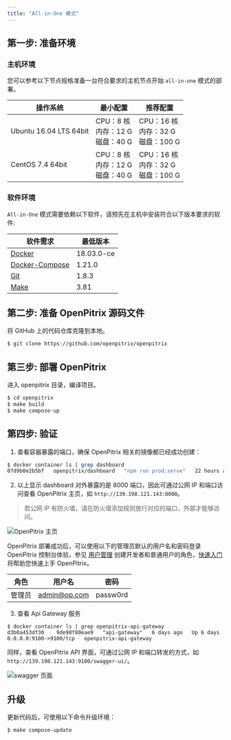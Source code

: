 ```yaml
---
title: "All-in-One 模式"
---
```


## 第一步: 准备环境

### 主机环境

您可以参考以下节点规格准备一台符合要求的主机节点开始 `all-in-one` 模式的部署。

| 操作系统 | 最小配置 | 推荐配置 |
| --- | --- | --- |
| Ubuntu 16.04 LTS 64bit | CPU：8 核 <br/> 内存：12 G <br/> 磁盘：40 G | CPU：16 核 <br/> 内存：32 G <br/> 磁盘：100 G |
| CentOS 7.4 64bit | CPU：8 核 <br/> 内存：12 G <br/> 磁盘：40 G | CPU：16 核 <br/> 内存：32 G <br/> 磁盘：100 G |

### 软件环境

`All-in-One` 模式需要依赖以下软件，请预先在主机中安装符合以下版本要求的软件:

| 软件需求 | 最低版本 |
| --- | --- |
| [Docker](https://docs.docker.com/install/) | 18.03.0-ce |
| [Docker-Compose](https://docs.docker.com/compose/install/) | 1.21.0 |
| [Git](https://git-scm.com/downloads) | 1.8.3 |
| [Make](https://www.gnu.org/software/make/) | 3.81 |

## 第二步: 准备 OpenPitrix 源码文件

将 GitHub 上的代码仓库克隆到本地。

```bash
$ git clone https://github.com/openpitrix/openpitrix
```

## 第三步: 部署 OpenPitrix

进入 openpitrix 目录，编译项目。

```bash
$ cd openpitrix
$ make build
$ make compose-up
```

## 第四步: 验证

1. 查看容器暴露的端口，确保 OpenPitrix 相关的镜像都已经成功创建：

```bash
$ docker container ls | grep dashboard
07d9b0e2b5bf   openpitrix/dashboard   "npm run prod:serve"   22 hours ago   Up 22 hours    0.0.0.0:8000->8000/tcp    openpitrix-dashboard
```

2. 以上显示 dashboard 对外暴露的是 8000 端口，因此可通过公网 IP 和端口访问查看 OpenPitrix 主页，如 `http://139.198.121.143:8000`。

> 若公网 IP 有防火墙，请在防火墙添加规则放行对应的端口，外部才能够访问。

![OpenPitrix 主页](/dashboard.png)

OpenPitrix 部署成功后，可以使用以下的管理员默认的用户名和密码登录 OpenPitrix 控制台体验，参见 [用户管理](../../user-guide/user-management) 创建开发者和普通用户的角色，[快速入门](../../getting-start/introduction) 将帮助您快速上手 OpenPitrix。


| 角色 |	用户名 |	密码 |
|-----|-----|-----|
| 管理员	| admin@op.com 	| passw0rd | 


3. 查看 Api Gateway 服务

```
$ docker container ls | grep openpitrix-api-gateway
d3b0a453df30    9de90f80eae9   "api-gateway"   6 days ago   Up 6 days    0.0.0.0:9100->9100/tcp   openpitrix-api-gateway
```

同样，查看 OpenPitrix API 界面，可通过公网 IP 和端口转发的方式，如 `http://139.198.121.143:9100/swagger-ui/`。

![swagger 页面](/swagger-kubernetes.png)


## 升级

更新代码后，可使用以下命令升级环境：

```bash
$ make compose-update
```